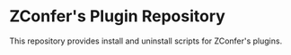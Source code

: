 # ZConfer's Plugin Repository
This repository provides install and uninstall scripts for ZConfer's plugins.
